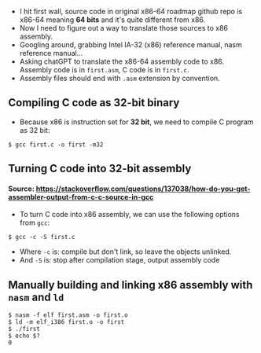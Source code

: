 - I hit first wall, source code in original x86-64 roadmap github repo is x86-64 meaning __64 bits__ and it's quite different from x86.
- Now I need to figure out a way to translate those sources to x86 assembly.
- Googling around, grabbing Intel IA-32 (x86) reference manual, nasm reference manual...
- Asking chatGPT to translate the x86-64 assembly code to x86.
Assembly code is in `first.asm`, C code is in `first.c`.
- Assembly files should end with `.asm` extension by convention.

## Compiling C code as 32-bit binary

- Because x86 is instruction set for __32 bit__, we need to compile C program as 32 bit:
```
$ gcc first.c -o first -m32
```

## Turning C code into 32-bit assembly

#### Source: https://stackoverflow.com/questions/137038/how-do-you-get-assembler-output-from-c-c-source-in-gcc

- To turn C code into x86 assembly, we can use the following options from `gcc`:
```terminal
$ gcc -c -S first.c
```
- Where `-c` is: compile but don't link, so leave the objects unlinked.
- And `-S` is: stop after compilation stage, output assembly code


## Manually building and linking x86 assembly with `nasm` and `ld`

```terminal
$ nasm -f elf first.asm -o first.o
$ ld -m elf_i386 first.o -o first
$ ./first
$ echo $?
0
```
